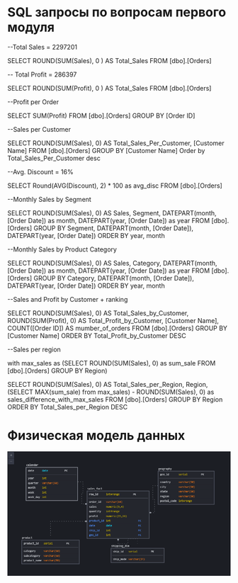 # SQL запросы по вопросам первого модуля 

--Total Sales = 2297201

SELECT ROUND(SUM(Sales), 0 ) AS Total_Sales FROM [dbo].[Orders]

-- Total Profit = 286397

SELECT ROUND(SUM(Profit), 0 ) AS Total_Sales FROM [dbo].[Orders]

--Profit per Order

SELECT SUM(Profit)  FROM [dbo].[Orders]
GROUP BY [Order ID]

--Sales per Customer

SELECT ROUND(SUM(Sales), 0) AS Total_Sales_Per_Customer, [Customer Name] FROM [dbo].[Orders]
GROUP BY [Customer Name]
Order by Total_Sales_Per_Customer desc

--Avg. Discount = 16%

SELECT Round(AVG(Discount), 2) * 100 as avg_disc  FROM [dbo].[Orders]


--Monthly Sales by Segment

SELECT ROUND(SUM(Sales), 0) AS Sales, Segment, DATEPART(month, [Order Date]) as month,  DATEPART(year, [Order Date]) as year FROM [dbo].[Orders]
GROUP BY Segment, DATEPART(month, [Order Date]),  DATEPART(year, [Order Date])
ORDER BY year, month

--Monthly Sales by Product Category 

SELECT ROUND(SUM(Sales), 0) AS Sales, Category, DATEPART(month, [Order Date]) as month,  DATEPART(year, [Order Date]) as year FROM [dbo].[Orders]
GROUP BY Category, DATEPART(month, [Order Date]),  DATEPART(year, [Order Date])
ORDER BY year, month

--Sales and Profit by Customer + ranking

SELECT ROUND(SUM(Sales), 0) AS Total_Sales_by_Customer, 
ROUND(SUM(Profit), 0) AS Total_Profit_by_Customer, [Customer Name], COUNT([Order ID]) AS mumber_of_orders
FROM [dbo].[Orders]
GROUP BY [Customer Name]
ORDER BY Total_Profit_by_Customer DESC

--Sales per region

with max_sales as (SELECT ROUND(SUM(Sales), 0) as sum_sale FROM [dbo].[Orders] GROUP BY Region)

SELECT ROUND(SUM(Sales), 0) AS Total_Sales_per_Region, Region, (SELECT MAX(sum_sale) from max_sales) - ROUND(SUM(Sales), 0) as sales_difference_with_max_sales
FROM [dbo].[Orders]
GROUP BY Region
ORDER BY Total_Sales_per_Region DESC



# Физическая модель данных
![Image alt](https://github.com/PaulinKingsly/Data-learn/blob/main/module_2/%D1%84%D0%B8%D0%B7%D0%B8%D1%87%D0%B5%D1%81%D0%BA%D0%B0%D1%8F_%D0%BC%D0%B4.PNG)

